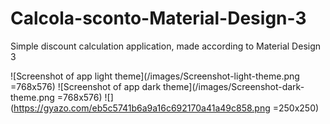 # Calcola-sconto-Material-Design-3
Simple discount calculation application, made according to Material Design 3

![Screenshot of app light theme](/images/Screenshot-light-theme.png =768x576)
![Screenshot of app dark theme](/images/Screenshot-dark-theme.png =768x576)
![](https://gyazo.com/eb5c5741b6a9a16c692170a41a49c858.png =250x250)
